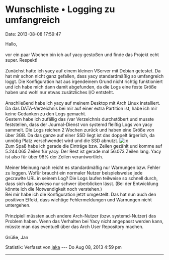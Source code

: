 Wunschliste • Logging zu umfangreich
====================================

Date: 2013-08-08 17:59:47

Hallo,\
\
vor ein paar Wochen bin ich auf yacy gestoßen und finde das Projekt echt
super. Respekt!\
\
Zunächst hatte ich yacy auf einem kleinen VServer mit Debian getestet.
Da hat mir schon nicht ganz gefallen, dass yacy standardmäßig so
umfangreich loggt. Die Konfiguration hat aus irgendeinem Grund nicht
richtig funktioniert und ich habe mich dann damit abgefunden, da die
Logs eine feste Größe haben und wohl nur etwas zusätzliches I/O
entsteht.\
\
Anschließend habe ich yacy auf meinem Desktop mit Arch Linux
installiert. Da das DATA-Verzeichnis bei mir auf einer extra Partition
ist, habe ich mir keine Gedanken zu den Logs gemacht.\
Gestern habe ich zufällig das /var Verzeichnis durchstöbert und musste
feststellen, dass der Journal-Dienst von systemd fleißig Logs von yacy
sammelt. Die Logs reichen 2 Wochen zurück und haben eine Größe von über
3GB. Da das ganze auf einer SSD liegt ist das doppelt ärgerlich, da
unnötig Platz verschwendet wird und die SSD abnutzt.
![:o](http://forum.yacy-websuche.de/images/smilies/icon_e_surprised.gif "Surprised")\
Zum Spaß habe ich gerade die Einträge bzw. Zeilen gezählt und komme auf
5.244.065 Zeilen für yacy. Der Rest ist gerade mal 56.073 Zeilen lang.
Yacy ist also für über 98% der Zeilen verantwortlich.\
\
Meiner Meinung nach reicht es standardmäßig nur Warnungen bzw. Fehler zu
loggen. Wofür braucht ein normaler Nutzer beispielsweise jede gecrawlte
URL in seinem Log? Die Logs laufen teilweise so schnell durch, dass sich
das sowieso nur schwer überblicken lässt. (Bei der Entwicklung könnte
ich die Notwendigkeit noch verstehen.)\
Bei mir habe ich die Konfiguration jetzt umgestellt. Das hat nun auch
den positiven Effekt, dass wichtige Fehlermeldungen und Warnungen nicht
untergehen.\
\
Prinzipiell müssten auch andere Arch-Nutzer (bzw. systemd-Nutzer) das
Problem haben. Wenn das Verhalten bei Yacy nicht angepasst werden kann,
müsste man das eventuell über das Arch User Repository machen.\
\
Grüße, Jan

Statistik: Verfasst von
[jaka](http://forum.yacy-websuche.de/memberlist.php?mode=viewprofile&u=8962)
--- Do Aug 08, 2013 4:59 pm

------------------------------------------------------------------------
